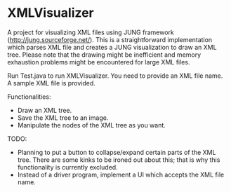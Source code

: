 # XMLVisualizer
A project for visualizing XML files using JUNG framework (http://jung.sourceforge.net/). This is a
straightforward implementation which parses XML file and creates a JUNG visualization to draw an XML
tree. Please note that the drawing might be inefficient and memory exhaustion problems might be
encountered for large XML files. 

Run Test.java to run XMLVisualizer. You need to provide an XML file name. A sample XML file is
provided.

Functionalities:
- Draw an XML tree.
- Save the XML tree to an image.
- Manipulate the nodes of the XML tree as you want.

TODO:
- Planning to put a button to collapse/expand certain parts of the XML tree. There are some kinks to
  be ironed out about this; that is why this functionality is currently excluded.
- Instead of a driver program, implement a UI which accepts the XML file name.
